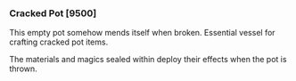 ### Cracked Pot [9500]

This empty pot somehow mends itself when broken. Essential vessel for crafting cracked pot items.

The materials and magics sealed within deploy their effects when the pot is thrown.